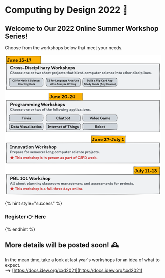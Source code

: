 # Computing by Design 2022 🚀

## Welcome to Our 2022 Online Summer Workshop Series!

Choose from the workshops below that meet your needs.&#x20;

![](.gitbook/assets/schedule.png)

{% hint style="success" %}
### Register 👉 [Here](https://iu.co1.qualtrics.com/jfe/form/SV\_43h61F7ieHxzRC6)
{% endhint %}

## More details will be posted soon! 🕰

In the mean time, take a look at last year's workshops for an idea of what to expect.\
**-->** [https://docs.idew.org/cxd2021](https://docs.idew.org/cxd2021)
